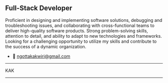 
Full-Stack Developer
--------------------

Proficient in designing and implementing software solutions, debugging and troubleshooting issues, and collaborating with cross-functional teams to deliver high-quality software products. Strong problem-solving skills, attention to detail, and ability to adapt to new technologies and frameworks. Looking for a challenging opportunity to utilize my skills and contribute to the success of a dynamic organization.



- 📩 ngottakakwiri@gmail.com
- ---------------------------


KAK




------------------------------
